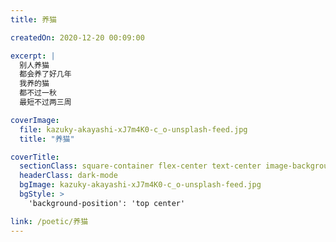 ```yaml
---
title: 养猫

createdOn: 2020-12-20 00:09:00

excerpt: |
  别人养猫
  都会养了好几年
  我养的猫
  都不过一秋
  最短不过两三周

coverImage:
  file: kazuky-akayashi-xJ7m4K0-c_o-unsplash-feed.jpg
  title: "养猫"

coverTitle:
  sectionClass: square-container flex-center text-center image-background
  headerClass: dark-mode
  bgImage: kazuky-akayashi-xJ7m4K0-c_o-unsplash-feed.jpg
  bgStyle: >
    'background-position': 'top center'

link: /poetic/养猫
---
```

